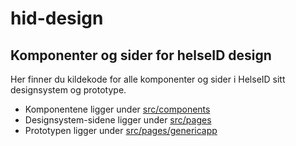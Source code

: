 # hid-design
## Komponenter og sider for helseID design
Her finner du kildekode for alle komponenter og sider i HelseID sitt designsystem og prototype. 
- Komponentene ligger under [src/components](https://github.com/sjur/hid-design/tree/master/src/components)
- Designsystem-sidene ligger under [src/pages](https://github.com/sjur/hid-design/tree/master/src/pages)
- Prototypen ligger under [src/pages/genericapp](https://github.com/sjur/hid-design/tree/master/src/pages/examples/genericapp)
